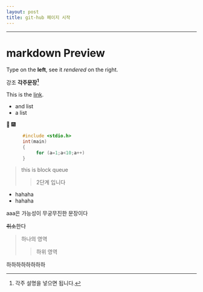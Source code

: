 ```yaml
---
layout: post
title: git-hub 페이지 시작
---
```



---
# markdown Preview

Type on the __left__, see it _rendered_ on the right.

강조 __각주문장[^1]__

[^1]: 각주 설명을 넣으면 됩니다.


This is the [link](http://www.naver.com).
- and list
- a list

 :tada: :fireworks:
```c
      #include <stdio.h>
      int(main)
      {
   		   for (a=1;a<10;a++)
      }
```
> this is block queue
> > 2단계 입니다
> > >
 - hahaha
 - hahaha

aaa은 가능성이 무궁무진한 문장이다

~~취소~~한다

> 하나의 영역
> > 하위 영역


















하하하하하하하하
